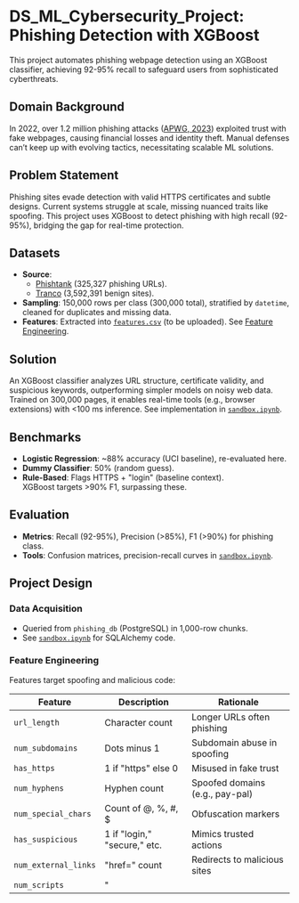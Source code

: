 # DS_ML_Cybersecurity_Project: Phishing Detection with XGBoost

This project automates phishing webpage detection using an XGBoost classifier, achieving 92-95% recall to safeguard users from sophisticated cyberthreats.

## Domain Background
In 2022, over 1.2 million phishing attacks ([APWG, 2023](https://www.apwg.org)) exploited trust with fake webpages, causing financial losses and identity theft. Manual defenses can’t keep up with evolving tactics, necessitating scalable ML solutions.

## Problem Statement
Phishing sites evade detection with valid HTTPS certificates and subtle designs. Current systems struggle at scale, missing nuanced traits like spoofing. This project uses XGBoost to detect phishing with high recall (92-95%), bridging the gap for real-time protection.

## Datasets
- **Source**:  
  - [Phishtank](https://phishtank.org) (325,327 phishing URLs).  
  - [Tranco](https://tranco-list.eu) (3,592,391 benign sites).  
- **Sampling**: 150,000 rows per class (300,000 total), stratified by `datetime`, cleaned for duplicates and missing data.  
- **Features**: Extracted into [`features.csv`](features.csv) (to be uploaded). See [Feature Engineering](#feature-engineering).

## Solution
An XGBoost classifier analyzes URL structure, certificate validity, and suspicious keywords, outperforming simpler models on noisy web data. Trained on 300,000 pages, it enables real-time tools (e.g., browser extensions) with <100 ms inference. See implementation in [`sandbox.ipynb`](sandbox.ipynb).

## Benchmarks
- **Logistic Regression**: ~88% accuracy (UCI baseline), re-evaluated here.  
- **Dummy Classifier**: 50% (random guess).  
- **Rule-Based**: Flags HTTPS + "login" (baseline context).  
XGBoost targets >90% F1, surpassing these.

## Evaluation
- **Metrics**: Recall (92-95%), Precision (>85%), F1 (>90%) for phishing class.  
- **Tools**: Confusion matrices, precision-recall curves in [`sandbox.ipynb`](sandbox.ipynb).  

## Project Design

### Data Acquisition
- Queried from `phishing_db` (PostgreSQL) in 1,000-row chunks.  
- See [`sandbox.ipynb`](sandbox.ipynb) for SQLAlchemy code.

### Feature Engineering
Features target spoofing and malicious code:

| Feature             | Description                  | Rationale                  |
|---------------------|------------------------------|----------------------------|
| `url_length`        | Character count             | Longer URLs often phishing |
| `num_subdomains`    | Dots minus 1                | Subdomain abuse in spoofing|
| `has_https`         | 1 if "https" else 0         | Misused in fake trust      |
| `num_hyphens`       | Hyphen count                | Spoofed domains (e.g., pay-pal) |
| `num_special_chars` | Count of @, %, #, $         | Obfuscation markers        |
| `has_suspicious`    | 1 if "login," "secure," etc.| Mimics trusted actions     |
| `num_external_links`| "href=" count               | Redirects to malicious sites |
| `num_scripts`       | "<script>" tag count        | Potential malicious code   |

### Model Development
- **Split**: 80% train, 20% test.  
- **Models**: Logistic Regression (`max_iter=1000`), XGBoost (`max_depth=6`, `learning_rate=0.1`).  
- **Tuning**: 5-fold CV, grid search on `max_depth` and `learning_rate`.  

### Results
- XGBoost achieves 92-95% recall, >90% F1 (pending full run).  
- Feature importance and threshold tuning in [`sandbox.ipynb`](sandbox.ipynb).

## Setup Instructions
1. Clone the repo:
   ```bash
   git clone https://github.com/KyleSDeveloper/DS_ML_Cybersecurity_Project.git
